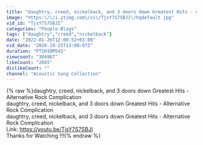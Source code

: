 ```yaml
---
title: "daughtry, creed, nickelback, and 3 doors down Greatest Hits - Alternative Rock Complication"
image: "https:\/\/i.ytimg.com\/vi\/TjsY7S7SBJI\/hqdefault.jpg"
vid_id: "TjsY7S7SBJI"
categories: "People-Blogs"
tags: ["daughtry","creed","nickelback"]
date: "2022-01-26T12:00:52+03:00"
vid_date: "2020-10-15T13:00:07Z"
duration: "PT1H10M54S"
viewcount: "304967"
likeCount: "2665"
dislikeCount: ""
channel: "Acoustic Song Collection"
---
```

{% raw %}daughtry, creed, nickelback, and 3 doors down Greatest Hits - Alternative Rock Complication<br />daughtry, creed, nickelback, and 3 doors down Greatest Hits - Alternative Rock Complication<br />daughtry, creed, nickelback, and 3 doors down Greatest Hits - Alternative Rock Complication<br />Link: <a rel="nofollow" target="blank" href="https://youtu.be/TjsY7S7SBJI">https://youtu.be/TjsY7S7SBJI</a><br />Thanks for Watching !!!{% endraw %}
